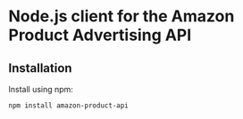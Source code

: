 # Node.js client for the Amazon Product Advertising API



## Installation

Install using npm:
```sh
npm install amazon-product-api
```